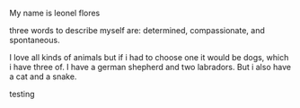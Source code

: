 My name is leonel flores

three words to describe myself are: determined, compassionate, and spontaneous. 

I love all kinds of animals but if i had to choose one it would be dogs, which i have three of. I have a german shepherd and two labradors. But i also have a cat and a snake. 

testing